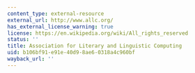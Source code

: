 ```yaml
---
content_type: external-resource
external_url: http://www.allc.org/
has_external_license_warning: true
license: https://en.wikipedia.org/wiki/All_rights_reserved
status: ''
title: Association for Literary and Linguistic Computing
uid: b106bf91-e91e-40d9-8ae6-0318a4c960bf
wayback_url: ''
---
```

